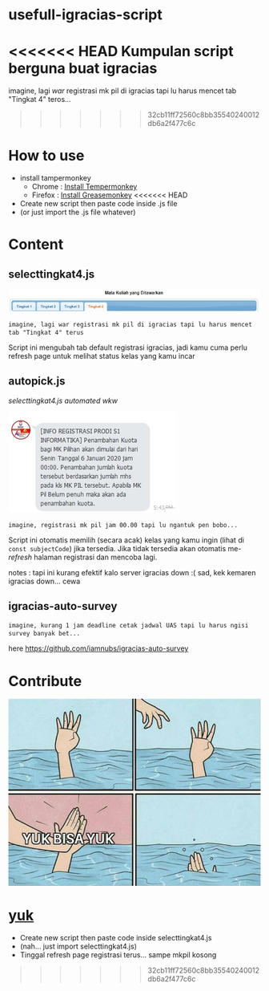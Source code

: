 # usefull-igracias-script

<<<<<<< HEAD
Kumpulan script berguna buat igracias
=======
imagine, lagi _war_ registrasi mk pil di igracias tapi lu harus mencet tab "Tingkat 4" teros...
>>>>>>> 32cb11ff72560c8bb35540240012db6a2f477c6c

# How to use

- install tampermonkey
  - Chrome : [Install Tempermonkey](https://chrome.google.com/webstore/detail/tampermonkey/dhdgffkkebhmkfjojejmpbldmpobfkfo?hl=en)
  - Firefox : [Install Greasemonkey](https://addons.mozilla.org/en-US/firefox/addon/greasemonkey/)
<<<<<<< HEAD
- Create new script then paste code inside .js file
- (or just import the .js file whatever)

# Content

## selecttingkat4.js

![gambar](/assets/img/1.jpg)

```
imagine, lagi war registrasi mk pil di igracias tapi lu harus mencet tab "Tingkat 4" terus
```

Script ini mengubah tab default registrasi igracias, jadi kamu cuma perlu refresh page untuk melihat status kelas yang kamu incar

## autopick.js

_selecttingkat4.js automated wkw_

![LAAK mantap](/assets/img/2.jpg)

```
imagine, registrasi mk pil jam 00.00 tapi lu ngantuk pen bobo...
```

Script ini otomatis memilih (secara acak) kelas yang kamu ingin (lihat di
`const subjectCode`) jika tersedia. Jika tidak tersedia akan otomatis me-_refresh_ halaman registrasi dan mencoba lagi.

notes : tapi ini kurang efektif kalo server igracias down :( sad, kek kemaren igracias down... cewa

## igracias-auto-survey

```
imagine, kurang 1 jam deadline cetak jadwal UAS tapi lu harus ngisi survey banyak bet...
```

here https://github.com/iamnubs/igracias-auto-survey

# Contribute

![LAAK mantap](/assets/img/yuk.jpg)

[yuk](https://github.com/raisoturu/select-tab-mk-pil/issues)
=======
- Create new script then paste code inside selecttingkat4.js
- (nah... just import selecttingkat4.js)
- Tinggal refresh page registrasi terus... sampe mkpil kosong
>>>>>>> 32cb11ff72560c8bb35540240012db6a2f477c6c
